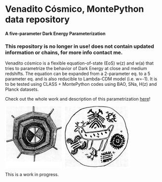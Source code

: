 # Venadito Cósmico, MontePython data repository
#### A five-parameter Dark Energy Parameterization 

### This repository is no longer in use! does not contain updated information or chains, for more info contact me.

Venadito cósmico is a flexible equation-of-state (EoS) w(z) and w(a) that tries to parametrize the behavior of Dark Energy at close and medium redshifts. The equation can be expanded from a 2-parameter eq. to a 5 parameter eq. and is also reducible to Lambda-CDM model (i.e. w=-1). It is to be tested using CLASS + MontePython codes using BAO, SNa, H(z) and Planck datasets.

Check out the whole work and description of this parametrization [here](https://github.com/ClaudioNahmad/venadito-cosmico)!
<p>
<img src="img-2.jpg" height="200" align="middle">
<img src="universo.jpg" align="middle" height="200">
</p>

This is a work in progress.
